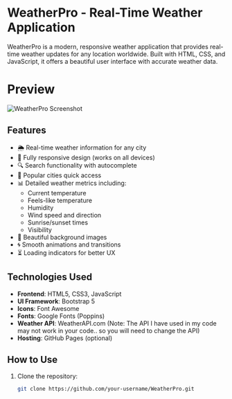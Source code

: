 # WeatherPro - Real-Time Weather Application

WeatherPro is a modern, responsive weather application that provides real-time weather updates for any location worldwide. Built with HTML, CSS, and JavaScript, it offers a beautiful user interface with accurate weather data.

# Preview 
![WeatherPro Screenshot](https://github.com/user-attachments/assets/6abfd0a9-5128-4a01-9498-d2e40d5cde6c)

## Features

- 🌦️ Real-time weather information for any city
- 📱 Fully responsive design (works on all devices)
- 🔍 Search functionality with autocomplete
- 📌 Popular cities quick access
- 📊 Detailed weather metrics including:
  - Current temperature
  - Feels-like temperature
  - Humidity
  - Wind speed and direction
  - Sunrise/sunset times
  - Visibility
- 🌅 Beautiful background images
- 🌀 Smooth animations and transitions
- ⏳ Loading indicators for better UX

## Technologies Used

- **Frontend**: HTML5, CSS3, JavaScript
- **UI Framework**: Bootstrap 5
- **Icons**: Font Awesome
- **Fonts**: Google Fonts (Poppins)
- **Weather API**: WeatherAPI.com (Note: The API I have used in my code may not work in your code.. so you will need to change the API)
- **Hosting**: GitHub Pages (optional)

## How to Use

1. Clone the repository:
   ```bash
   git clone https://github.com/your-username/WeatherPro.git
